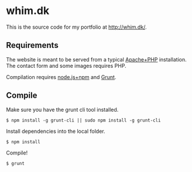 whim.dk
=======
This is the source code for my portfolio at <http://whim.dk/>.

Requirements
------------
The website is meant to be served from a typical [Apache+PHP](//apachefriends.org/) installation. The contact form and some images requires PHP.

Compilation requires [node.js+npm](http://nodejs.org/) and [Grunt](http://gruntjs.com/).

Compile
-------
Make sure you have the grunt cli tool installed.

    $ npm install -g grunt-cli || sudo npm install -g grunt-cli

Install dependencies into the local folder.

    $ npm install

Compile!

    $ grunt
